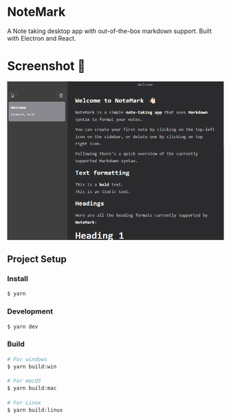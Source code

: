 # NoteMark

A Note taking desktop app with out-of-the-box markdown support. Built with Electron and React.

# Screenshot 🌇

![NoteMark](screenshot/screenshot.png)

## Project Setup

### Install

```bash
$ yarn
```

### Development

```bash
$ yarn dev
```

### Build

```bash
# For windows
$ yarn build:win

# For macOS
$ yarn build:mac

# For Linux
$ yarn build:linux
```
